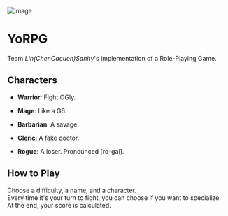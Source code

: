 ![image](https://pbs.twimg.com/profile_images/723564356693192705/IV1fgh7G.jpg)

# YoRPG

Team *Lin(ChenCacuen)Sanity*'s implementation of a Role-Playing Game.

## Characters

- **Warrior**: Fight OGly.

- **Mage**: Like a G6.

- **Barbarian**: A savage.

- **Cleric**: A fake doctor.

- **Rogue**: A loser. Pronounced [ro-gai].

## How to Play

Choose a difficulty, a name, and a character.  
Every time it's your turn to fight, you can choose if you want to specialize.  
At the end, your score is calculated.
